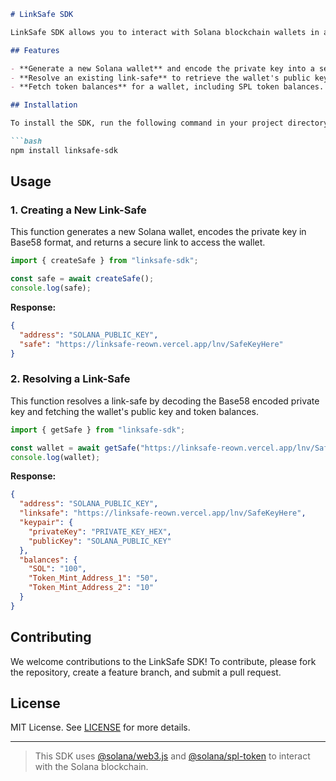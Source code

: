 ```markdown
# LinkSafe SDK

LinkSafe SDK allows you to interact with Solana blockchain wallets in a secure and efficient manner. It supports the creation of wallets, resolving wallets from secure links, and fetching the SOL and token balances associated with a wallet.

## Features

- **Generate a new Solana wallet** and encode the private key into a secure, link-safe format.
- **Resolve an existing link-safe** to retrieve the wallet's public key, private key, and balances.
- **Fetch token balances** for a wallet, including SPL token balances.

## Installation

To install the SDK, run the following command in your project directory:

```bash
npm install linksafe-sdk
```

## Usage

### 1. **Creating a New Link-Safe**

This function generates a new Solana wallet, encodes the private key in Base58 format, and returns a secure link to access the wallet.

```ts
import { createSafe } from "linksafe-sdk";

const safe = await createSafe();
console.log(safe);
```

**Response:**

```json
{
  "address": "SOLANA_PUBLIC_KEY",
  "safe": "https://linksafe-reown.vercel.app/lnv/SafeKeyHere"
}
```

### 2. **Resolving a Link-Safe**

This function resolves a link-safe by decoding the Base58 encoded private key and fetching the wallet's public key and token balances.

```ts
import { getSafe } from "linksafe-sdk";

const wallet = await getSafe("https://linksafe-reown.vercel.app/lnv/SafeKeyHere");
console.log(wallet);
```

**Response:**

```json
{
  "address": "SOLANA_PUBLIC_KEY",
  "linksafe": "https://linksafe-reown.vercel.app/lnv/SafeKeyHere",
  "keypair": {
    "privateKey": "PRIVATE_KEY_HEX",
    "publicKey": "SOLANA_PUBLIC_KEY"
  },
  "balances": {
    "SOL": "100",
    "Token_Mint_Address_1": "50",
    "Token_Mint_Address_2": "10"
  }
}
```


## Contributing

We welcome contributions to the LinkSafe SDK! To contribute, please fork the repository, create a feature branch, and submit a pull request.

## License

MIT License. See [LICENSE](LICENSE) for more details.

---

> This SDK uses [@solana/web3.js](https://github.com/solana-labs/solana-web3.js) and [@solana/spl-token](https://github.com/solana-labs/solana-program-library/tree/master/token) to interact with the Solana blockchain.
```

